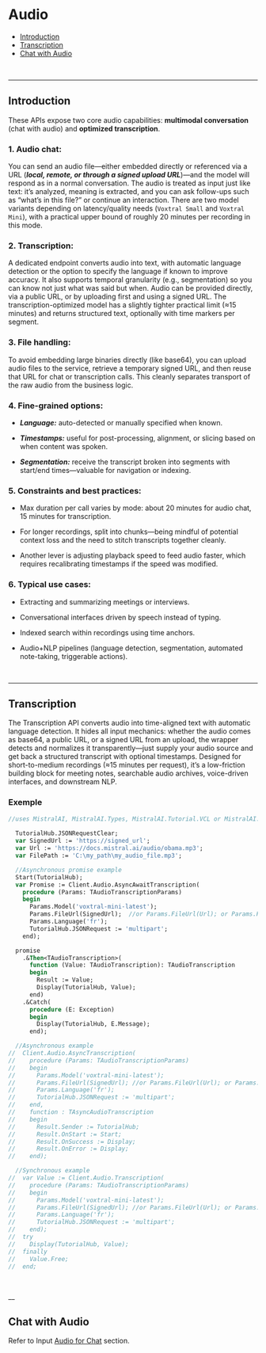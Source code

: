 # Audio

- [Introduction](#introduction)
- [Transcription](#transcription)
- [Chat with Audio](#chat-with-audio)

<br>

___

## Introduction

These APIs expose two core audio capabilities: **multimodal conversation** (chat with audio) and **optimized transcription**.

### 1. Audio chat:

You can send an audio file—either embedded directly or referenced via a URL (***local, remote, or through a signed upload URL***)—and the model will respond as in a normal conversation. The audio is treated as input just like text: it’s analyzed, meaning is extracted, and you can ask follow-ups such as “what’s in this file?” or continue an interaction. There are two model variants depending on latency/quality needs (`Voxtral Small` and `Voxtral Mini`), with a practical upper bound of roughly 20 minutes per recording in this mode.

### 2. Transcription:

A dedicated endpoint converts audio into text, with automatic language detection or the option to specify the language if known to improve accuracy. It also supports temporal granularity (e.g., segmentation) so you can know not just what was said but when. Audio can be provided directly, via a public URL, or by uploading first and using a signed URL. The transcription-optimized model has a slightly tighter practical limit (≈15 minutes) and returns structured text, optionally with time markers per segment.

### 3. File handling:

To avoid embedding large binaries directly (like base64), you can upload audio files to the service, retrieve a temporary signed URL, and then reuse that URL for chat or transcription calls. This cleanly separates transport of the raw audio from the business logic.

### 4. Fine-grained options:

- ***Language:*** auto-detected or manually specified when known.

- ***Timestamps:*** useful for post-processing, alignment, or slicing based on when content was spoken.

- ***Segmentation:*** receive the transcript broken into segments with start/end times—valuable for navigation or indexing.

### 5. Constraints and best practices:

- Max duration per call varies by mode: about 20 minutes for audio chat, 15 minutes for transcription.

- For longer recordings, split into chunks—being mindful of potential context loss and the need to stitch transcripts together cleanly.

- Another lever is adjusting playback speed to feed audio faster, which requires recalibrating timestamps if the speed was modified.

### 6. Typical use cases:

- Extracting and summarizing meetings or interviews.

- Conversational interfaces driven by speech instead of typing.

- Indexed search within recordings using time anchors.

- Audio+NLP pipelines (language detection, segmentation, automated note-taking, triggerable actions).

<br>

___

## Transcription

The Transcription API converts audio into time-aligned text with automatic language detection. It hides all input mechanics: whether the audio comes as base64, a public URL, or a signed URL from an upload, the wrapper detects and normalizes it transparently—just supply your audio source and get back a structured transcript with optional timestamps. Designed for short-to-medium recordings (≈15 minutes per request), it’s a low-friction building block for meeting notes, searchable audio archives, voice-driven interfaces, and downstream NLP.

### Exemple

```Pascal
//uses MistralAI, MistralAI.Types, MistralAI.Tutorial.VCL or MistralAI.Tutorial.FMX;
  
  TutorialHub.JSONRequestClear;
  var SignedUrl := 'https://signed_url';
  var Url := 'https://docs.mistral.ai/audio/obama.mp3';
  var FilePath := 'C:\my_path\my_audio_file.mp3';

  //Asynchronous promise example
  Start(TutorialHub);
  var Promise := Client.Audio.AsyncAwaitTranscription(
    procedure (Params: TAudioTranscriptionParams)
    begin
      Params.Model('voxtral-mini-latest');
      Params.FileUrl(SignedUrl);  //or Params.FileUrl(Url); or Params.FileUrl(FilePath);
      Params.Language('fr');
      TutorialHub.JSONRequest := 'multipart';
    end);

  promise
    .&Then<TAudioTranscription>(
      function (Value: TAudioTranscription): TAudioTranscription
      begin
        Result := Value;
        Display(TutorialHub, Value);
      end)
    .&Catch(
      procedure (E: Exception)
      begin
        Display(TutorialHub, E.Message);
      end);

  //Asynchronous example
//  Client.Audio.AsyncTranscription(
//    procedure (Params: TAudioTranscriptionParams)
//    begin
//      Params.Model('voxtral-mini-latest');
//      Params.FileUrl(SignedUrl); //or Params.FileUrl(Url); or Params.FileUrl(FilePath);
//      Params.Language('fr');
//      TutorialHub.JSONRequest := 'multipart';
//    end,
//    function : TAsyncAudioTranscription
//    begin
//      Result.Sender := TutorialHub;
//      Result.OnStart := Start;
//      Result.OnSuccess := Display;
//      Result.OnError := Display;
//    end);

  //Synchronous example
//  var Value := Client.Audio.Transcription(
//    procedure (Params: TAudioTranscriptionParams)
//    begin
//      Params.Model('voxtral-mini-latest');
//      Params.FileUrl(SignedUrl); //or Params.FileUrl(Url); or Params.FileUrl(FilePath);
//      Params.Language('fr');
//      TutorialHub.JSONRequest := 'multipart';
//    end);
//  try
//    Display(TutorialHub, Value);
//  finally
//    Value.Free;
//  end;
```

<br>

__

## Chat with Audio

Refer to Input [Audio for Chat](https://github.com/MaxiDonkey/DelphiMistralAI/blob/main/guides/ChatCompletion.md#input-audio-for-chat) section.